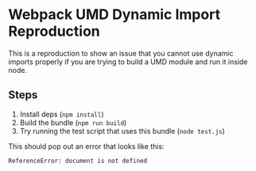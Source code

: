 # Webpack UMD Dynamic Import Reproduction

This is a reproduction to show an issue that you cannot use dynamic imports properly if you are trying to build a UMD module and run it inside node.

## Steps

1) Install deps (`npm install`)
2) Build the bundle (`npm run build`)
3) Try running the test script that uses this bundle (`node test.js`)

This should pop out an error that looks like this:

```
ReferenceError: document is not defined
```